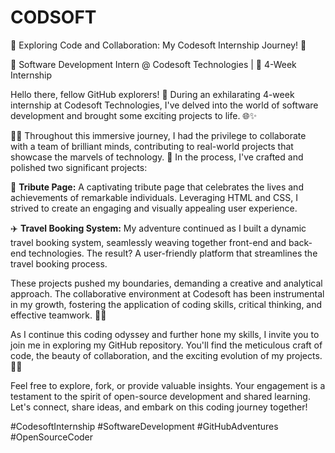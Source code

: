# CODSOFT
👋 Exploring Code and Collaboration: My Codesoft Internship Journey! 🚀

🔌 Software Development Intern @ Codesoft Technologies | 📆 4-Week Internship

Hello there, fellow GitHub explorers! 👋 During an exhilarating 4-week internship at Codesoft Technologies, I've delved into the world of software development and brought some exciting projects to life. 🌐✨

👨‍💻 Throughout this immersive journey, I had the privilege to collaborate with a team of brilliant minds, contributing to real-world projects that showcase the marvels of technology. 🌟 In the process, I've crafted and polished two significant projects:

🎉 **Tribute Page:** A captivating tribute page that celebrates the lives and achievements of remarkable individuals. Leveraging HTML and CSS, I strived to create an engaging and visually appealing user experience.

✈️ **Travel Booking System:** My adventure continued as I built a dynamic travel booking system, seamlessly weaving together front-end and back-end technologies. The result? A user-friendly platform that streamlines the travel booking process.

These projects pushed my boundaries, demanding a creative and analytical approach. The collaborative environment at Codesoft has been instrumental in my growth, fostering the application of coding skills, critical thinking, and effective teamwork. 🧠💡

As I continue this coding odyssey and further hone my skills, I invite you to join me in exploring my GitHub repository. You'll find the meticulous craft of code, the beauty of collaboration, and the exciting evolution of my projects. 🌈🚀

Feel free to explore, fork, or provide valuable insights. Your engagement is a testament to the spirit of open-source development and shared learning. Let's connect, share ideas, and embark on this coding journey together!

#CodesoftInternship #SoftwareDevelopment #GitHubAdventures #OpenSourceCoder
